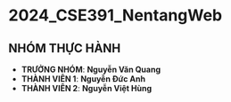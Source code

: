 # 2024_CSE391_NentangWeb
## NHÓM THỰC HÀNH

- **TRƯỞNG NHÓM**: **Nguyễn Văn Quang**
- **THÀNH VIÊN 1**: **Nguyễn Đức Anh**
- **THÀNH VIÊN 2**: **Nguyễn Việt Hùng**

